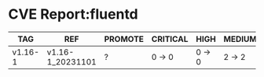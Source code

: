 # CVE Report:fluentd
|   TAG   |       REF        | PROMOTE | CRITICAL |  HIGH  | MEDIUM |  LOW   | UNKNOWN |
|---------|------------------|---------|----------|--------|--------|--------|---------|
| v1.16-1 | v1.16-1_20231101 | ?       | 0 -> 0   | 0 -> 0 | 2 -> 2 | 0 -> 0 | 0 -> 0  |
